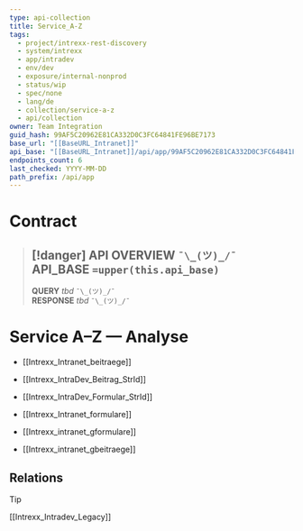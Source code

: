 ```yaml
---
type: api-collection
title: Service_A-Z
tags:
  - project/intrexx-rest-discovery
  - system/intrexx
  - app/intradev
  - env/dev
  - exposure/internal-nonprod
  - status/wip
  - spec/none
  - lang/de
  - collection/service-a-z
  - api/collection
owner: Team Integration
guid_hash: 99AF5C20962E81CA332D0C3FC64841FE96BE7173
base_url: "[[BaseURL_Intranet]]"
api_base: "[[BaseURL_Intranet]]/api/app/99AF5C20962E81CA332D0C3FC64841FE96BE7173"
endpoints_count: 6
last_checked: YYYY-MM-DD
path_prefix: /api/app
---
```




#  Contract

> [!danger] API OVERVIEW `¯\_(ツ)_/¯`
> **API_BASE** `=upper(this.api_base)`
> ---
> **QUERY** _tbd_ `¯\_(ツ)_/¯`  
> **RESPONSE** _tbd_ `¯\_(ツ)_/¯`

# Service A–Z — Analyse


- [[Intrexx_Intranet_beitraege]]
    
- [[Intrexx_IntraDev_Beitrag_StrId]]
    
- [[Intrexx_IntraDev_Formular_StrId]]
    
- [[Intrexx_Intranet_formulare]]
    
- [[Intrexx_intranet_gformulare]]
    
- [[Intrexx_intranet_gbeitraege]]


## Relations
> [!tip]
> [[Intrexx_Intradev_Legacy]]
